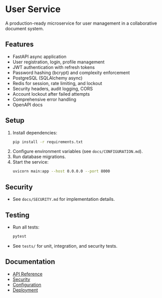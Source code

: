# User Service

A production-ready microservice for user management in a collaborative document system.

## Features
- FastAPI async application
- User registration, login, profile management
- JWT authentication with refresh tokens
- Password hashing (bcrypt) and complexity enforcement
- PostgreSQL (SQLAlchemy async)
- Redis for session, rate limiting, and lockout
- Security headers, audit logging, CORS
- Account lockout after failed attempts
- Comprehensive error handling
- OpenAPI docs

## Setup
1. Install dependencies:
   ```bash
   pip install -r requirements.txt
   ```
2. Configure environment variables (see `docs/CONFIGURATION.md`).
3. Run database migrations.
4. Start the service:
   ```bash
   uvicorn main:app --host 0.0.0.0 --port 8000
   ```

## Security
- See `docs/SECURITY.md` for implementation details.

## Testing
- Run all tests:
  ```bash
  pytest
  ```
- See `tests/` for unit, integration, and security tests.

## Documentation
- [API Reference](docs/API.md)
- [Security](docs/SECURITY.md)
- [Configuration](docs/CONFIGURATION.md)
- [Deployment](docs/DEPLOYMENT.md) 